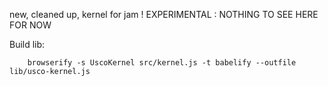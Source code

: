 new, cleaned up, kernel for jam !
EXPERIMENTAL : NOTHING TO SEE HERE FOR NOW



Build lib:
      
        browserify -s UscoKernel src/kernel.js -t babelify --outfile lib/usco-kernel.js

